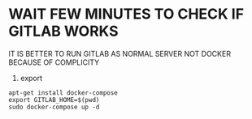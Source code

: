 

# WAIT FEW MINUTES TO CHECK IF GITLAB WORKS

IT IS BETTER TO RUN GITLAB AS NORMAL SERVER NOT DOCKER BECAUSE OF COMPLICITY

1. export

```
apt-get install docker-compose
export GITLAB_HOME=$(pwd)
sudo docker-compose up -d

```
